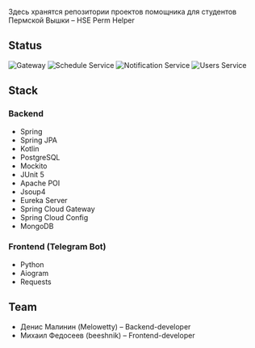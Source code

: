 Здесь хранятся репозитории проектов помощника для студентов Пермской Вышки – HSE Perm Helper
## Status
![Gateway](https://cronitor.io/badges/wMNCcO/production/YnyNUI2szM5_T89eWwDA6fHuRg8.svg) 
![Schedule Service](https://cronitor.io/badges/VhppBa/production/VqympuOF-FJ7ga0SGQ1sj_jJg6k.svg)
![Notification Service](https://cronitor.io/badges/ZrEGPR/production/90r9tPoo4TVTrZVcKrJu3g0c0Ug.svg)
![Users Service](https://cronitor.io/badges/9JWpLG/production/Va73Fs7bl7__WpkDdQhg-Jr6BGM.svg)
## Stack
### Backend
- Spring
- Spring JPA
- Kotlin
- PostgreSQL
- Mockito
- JUnit 5
- Apache POI
- Jsoup4
- Eureka Server
- Spring Cloud Gateway
- Spring Cloud Config
- MongoDB
### Frontend (Telegram Bot)
- Python
- Aiogram
- Requests
## Team
- Денис Малинин (Melowetty) – Backend-developer
- Михаил Федосеев (beeshnik) – Frontend-developer

